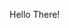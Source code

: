 Hello There!

<!---
MrNakhoda/MrNakhoda is a ✨ special ✨ repository because its `README.md` (this file) appears on your GitHub profile.
You can click the Preview link to take a look at your changes.
--->
